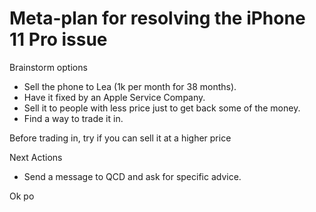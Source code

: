 # Meta-plan for resolving the iPhone 11 Pro issue

Brainstorm options

- Sell the phone to Lea (1k per month for 38 months).
- Have it fixed by an Apple Service Company.
- Sell it to people with less price just to get back some of the money.
- Find a way to trade it in.

Before trading in, try if you can sell it at a higher price

Next Actions

- Send a message to QCD and ask for specific advice.

Ok po

